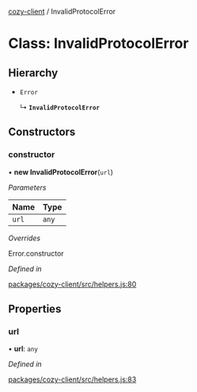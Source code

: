 [cozy-client](../README.md) / InvalidProtocolError

# Class: InvalidProtocolError

## Hierarchy

*   `Error`

    ↳ **`InvalidProtocolError`**

## Constructors

### constructor

• **new InvalidProtocolError**(`url`)

*Parameters*

| Name | Type |
| :------ | :------ |
| `url` | `any` |

*Overrides*

Error.constructor

*Defined in*

[packages/cozy-client/src/helpers.js:80](https://github.com/cozy/cozy-client/blob/master/packages/cozy-client/src/helpers.js#L80)

## Properties

### url

• **url**: `any`

*Defined in*

[packages/cozy-client/src/helpers.js:83](https://github.com/cozy/cozy-client/blob/master/packages/cozy-client/src/helpers.js#L83)
